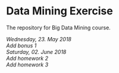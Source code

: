 # Data Mining Exercise
The repository for Big Data Mining course.  

*Wednesday, 23. May 2018*  
*Add bonus 1*  
*Saturday, 02. June 2018*  
*Add homework 2*  
*Add homework 3*  
